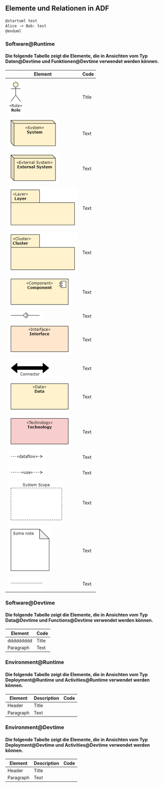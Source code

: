 ## Elemente und Relationen in ADF

```plantuml
@startuml test
Alice -> Bob: test
@enduml
```
### Software@Runtime
#### Die folgende Tabelle zeigt die Elemente, die in Ansichten vom Typ Daten@Devtime und Funktionen@Devtime verwendet werden können.

| Element     | Code |
| ----------- | ----------- |
| ![Role](Assets/sw@rt/role.drawio.png)     | Title       |
| ![System](Assets/sw@rt/system.drawio.png)  | Text        |
| ![External System](Assets/sw@rt/external_system.drawio.png)  | Text        |
| ![Layer](Assets/sw@rt/layer.drawio.png)  | Text        |
| ![Cluster](Assets/sw@rt/cluster.drawio.png)  | Text        |
| ![Component](Assets/sw@rt/component.drawio.png)  | Text        |
| ![Interface Connector](Assets/sw@rt/interface_connector.drawio.png)  | Text        |
| ![Interface](Assets/sw@rt/interface.drawio.png)  | Text        |
| ![Connector](Assets/sw@rt/connector.drawio.png)  | Text        |
| ![Data](Assets/sw@rt/data.drawio.png)  | Text        |
| ![Technology](Assets/sw@rt/technology.drawio.png)  | Text        |
| ![Dataflow](Assets/sw@rt/rel_dataflow.drawio.png)  | Text        |
| ![Usage](Assets/sw@rt/rel_usage.drawio.png)  | Text        |
| ![System Scope](Assets/sw@rt/system_scope.drawio.png)  | Text        |
| ![Note](Assets/sw@rt/note.drawio.png)  | Text        |
| ![Note Relation](Assets/sw@rt/rel_note.drawio.png)  | Text        |
### Software@Devtime
#### Die folgende Tabelle zeigt die Elemente, die in Ansichten vom Typ Data@Devtime und Functions@Devtime verwendet werden können.

| Element     | Code |
| ----------- | ----------- |
| ddddddddd| Title       |
| Paragraph   | Text        |

### Environment@Runtime
#### Die folgende Tabelle zeigt die Elemente, die in Ansichten vom Typ Deployment@Runtime und Activities@Runtime verwendet werden können.

| Element     | Description | Code |
| ----------- | ----------- |----- |
| Header      | Title       |
| Paragraph   | Text        |

### Environment@Devtime
#### Die folgende Tabelle zeigt die Elemente, die in Ansichten vom Typ Deployment@Devtime und Activities@Devtime verwendet werden können.

| Element     | Description | Code |
| ----------- | ----------- |----- |
| Header      | Title       |
| Paragraph   | Text        |